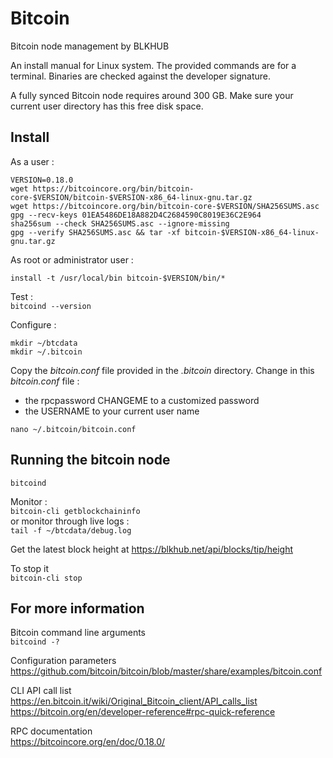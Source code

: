# Bitcoin
Bitcoin node management by BLKHUB

An install manual for Linux system. The provided commands are for a terminal. Binaries are checked against the developer signature.

A fully synced Bitcoin node requires around 300 GB. Make sure your current user directory has this free disk space.

## Install

As a user :
```
VERSION=0.18.0
wget https://bitcoincore.org/bin/bitcoin-core-$VERSION/bitcoin-$VERSION-x86_64-linux-gnu.tar.gz
wget https://bitcoincore.org/bin/bitcoin-core-$VERSION/SHA256SUMS.asc
gpg --recv-keys 01EA5486DE18A882D4C2684590C8019E36C2E964
sha256sum --check SHA256SUMS.asc --ignore-missing
gpg --verify SHA256SUMS.asc && tar -xf bitcoin-$VERSION-x86_64-linux-gnu.tar.gz
```

As root or administrator user :  
```
install -t /usr/local/bin bitcoin-$VERSION/bin/*
```

Test :  
```bitcoind --version```

Configure :  
```
mkdir ~/btcdata
mkdir ~/.bitcoin
```  
Copy the *bitcoin.conf* file provided in the *.bitcoin* directory.
Change in this *bitcoin.conf* file :
* the rpcpassword CHANGEME to a customized password
* the USERNAME to your current user name

```nano ~/.bitcoin/bitcoin.conf```

## Running the bitcoin node

```bitcoind```

Monitor :  
```bitcoin-cli getblockchaininfo```  
or monitor through live logs :  
```tail -f ~/btcdata/debug.log```

Get the latest block height at https://blkhub.net/api/blocks/tip/height

To stop it  
```bitcoin-cli stop```

## For more information

Bitcoin command line arguments  
```bitcoind -?```

Configuration parameters  
https://github.com/bitcoin/bitcoin/blob/master/share/examples/bitcoin.conf

CLI API call list  
https://en.bitcoin.it/wiki/Original_Bitcoin_client/API_calls_list  
https://bitcoin.org/en/developer-reference#rpc-quick-reference

RPC documentation  
https://bitcoincore.org/en/doc/0.18.0/


